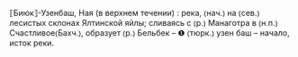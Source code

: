---
---

⟦Биюк⟧-Узенбаш, Ная (в верхнем течении)
: река, ⦅нач.⦆ на ⦅сев.⦆ лесистых склонах Ялтинской яйлы; сливаясь с ⦅р.⦆ Манаготра в ⦅н.п.⦆ Счастливое⦅Бахч.⦆, образует ⦅р.⦆ Бельбек – ❶ ⦅тюрк.⦆ узен баш – начало, исток реки.

